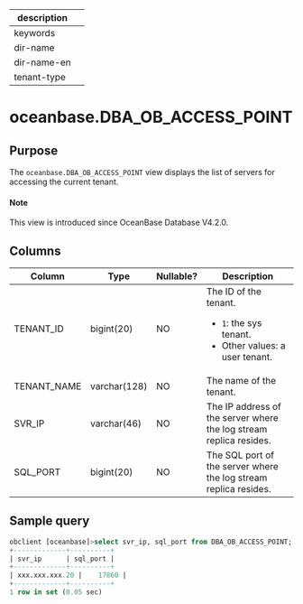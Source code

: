 | description ||
|---|---|
| keywords ||
| dir-name ||
| dir-name-en ||
| tenant-type ||

# oceanbase.DBA_OB_ACCESS_POINT

## Purpose

The `oceanbase.DBA_OB_ACCESS_POINT` view displays the list of servers for accessing the current tenant. 

<main id="notice" type='explain'>
   <h4>Note</h4>
   <p>This view is introduced since OceanBase Database V4.2.0. </p>
 </main>

## Columns

| Column | Type | Nullable? | Description |
| --- | --- | --- | --- |
| TENANT_ID | bigint(20) | NO | The ID of the tenant.<ul><li>`1`: the sys tenant.  </li><li>Other values: a user tenant. </li></ul> |
| TENANT_NAME | varchar(128) | NO | The name of the tenant. |
| SVR_IP | varchar(46) | NO | The IP address of the server where the log stream replica resides. |
| SQL_PORT | bigint(20) | NO | The SQL port of the server where the log stream replica resides. |

## Sample query

```sql
obclient [oceanbase]>select svr_ip, sql_port from DBA_OB_ACCESS_POINT;
+-------------+----------+
| svr_ip      | sql_port |
+-------------+----------+
| xxx.xxx.xxx.20 |    17860 |
+-------------+----------+
1 row in set (0.05 sec)
```
